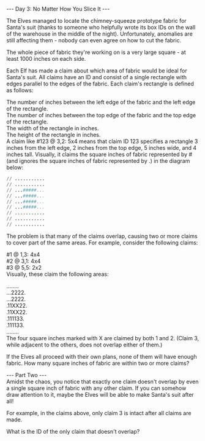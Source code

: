 --- Day 3: No Matter How You Slice It ---  
  
The Elves managed to locate the chimney-squeeze prototype fabric for Santa's suit (thanks to someone who helpfully wrote its box IDs on the wall of the warehouse in the middle of the night). Unfortunately, anomalies are still affecting them - nobody can even agree on how to cut the fabric.  
  
The whole piece of fabric they're working on is a very large square - at least 1000 inches on each side.  
  
Each Elf has made a claim about which area of fabric would be ideal for Santa's suit. All claims have an ID and consist of a single rectangle with edges parallel to the edges of the fabric. Each claim's rectangle is defined as follows:  
  
The number of inches between the left edge of the fabric and the left edge of the rectangle.  
The number of inches between the top edge of the fabric and the top edge of the rectangle.  
The width of the rectangle in inches.  
The height of the rectangle in inches.  
A claim like #123 @ 3,2: 5x4 means that claim ID 123 specifies a rectangle 3 inches from the left edge, 2 inches from the top edge, 5 inches wide, and 4 inches tall. Visually, it claims the square inches of fabric represented by # (and ignores the square inches of fabric represented by .) in the diagram below:  
  
```python  
// ...........  
// ...........  
// ...#####...  
// ...#####...  
// ...#####...  
// ...#####...  
// ...........  
// ...........  
// ...........  
```
The problem is that many of the claims overlap, causing two or more claims to cover part of the same areas. For example, consider the following claims:  
  
#1 @ 1,3: 4x4  
#2 @ 3,1: 4x4  
#3 @ 5,5: 2x2  
Visually, these claim the following areas:  
  
........  
...2222.  
...2222.  
.11XX22.  
.11XX22.  
.111133.  
.111133.  
........  
The four square inches marked with X are claimed by both 1 and 2. (Claim 3, while adjacent to the others, does not overlap either of them.)  
  
If the Elves all proceed with their own plans, none of them will have enough fabric. How many square inches of fabric are within two or more claims?  
  
--- Part Two ---  
Amidst the chaos, you notice that exactly one claim doesn't overlap by even a single square inch of fabric with any other claim. If you can somehow draw attention to it, maybe the Elves will be able to make Santa's suit after all!  
  
For example, in the claims above, only claim 3 is intact after all claims are made.  
  
What is the ID of the only claim that doesn't overlap?
